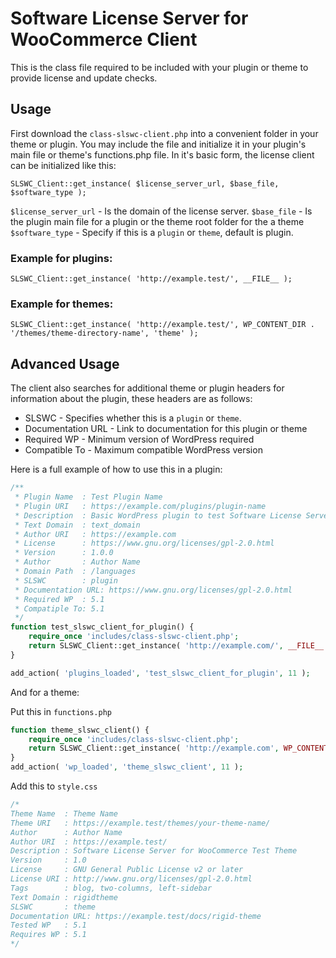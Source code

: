 # Software License Server for WooCommerce Client 

This is the class file required to be included with your plugin or theme to provide license and update checks. 

## Usage

First download the `class-slswc-client.php` into a convenient folder in your theme or plugin. You may include the file and initialize it in your plugin's main file or theme's functions.php file. In it's basic form, the license client can be initialized like this:

```SLSWC_Client::get_instance( $license_server_url, $base_file, $software_type );```

`$license_server_url` - Is the domain of the license server.
`$base_file` - Is the plugin main file for a plugin or the theme root folder for the a theme
`$software_type` - Specify if this is a `plugin` or `theme`, default is plugin.

### Example for plugins:
`SLSWC_Client::get_instance( 'http://example.test/', __FILE__ );`

### Example for themes:
`SLSWC_Client::get_instance( 'http://example.test/', WP_CONTENT_DIR . '/themes/theme-directory-name', 'theme' );`

## Advanced Usage

The client also searches for additional theme or plugin headers for information about the plugin, these headers are as follows:

* SLSWC - Specifies whether this is a `plugin` or `theme`.
* Documentation URL - Link to documentation for this plugin or theme
* Required WP - Minimum version of WordPress required
* Compatible To - Maximum compatible WordPress version

Here is a full example of how to use this in a plugin:

```php
/**
 * Plugin Name  : Test Plugin Name
 * Plugin URI   : https://example.com/plugins/plugin-name
 * Description  : Basic WordPress plugin to test Software License Server for WooCommerce
 * Text Domain  : text_domain
 * Author URI   : https://example.com
 * License      : https://www.gnu.org/licenses/gpl-2.0.html
 * Version      : 1.0.0
 * Author       : Author Name
 * Domain Path  : /languages
 * SLSWC        : plugin
 * Documentation URL: https://www.gnu.org/licenses/gpl-2.0.html
 * Required WP  : 5.1
 * Compatiple To: 5.1
 */
function test_slswc_client_for_plugin() {
    require_once 'includes/class-slswc-client.php';
    return SLSWC_Client::get_instance( 'http://example.com/', __FILE__ );
}

add_action( 'plugins_loaded', 'test_slswc_client_for_plugin', 11 );
```

And for a theme:

Put this in `functions.php`
```php
function theme_slswc_client() {
    require_once 'includes/class-slswc-client.php';
    return SLSWC_Client::get_instance( 'http://example.com', WP_CONTENT_DIR . '/themes/theme-folder-name', 'theme' );	
}
add_action( 'wp_loaded', 'theme_slswc_client', 11 );
```

Add this to `style.css`

```php
/*
Theme Name  : Theme Name
Theme URI   : https://example.test/themes/your-theme-name/
Author      : Author Name
Author URI  : https://example.test/
Description : Software License Server for WooCommerce Test Theme
Version     : 1.0
License     : GNU General Public License v2 or later
License URI : http://www.gnu.org/licenses/gpl-2.0.html
Tags        : blog, two-columns, left-sidebar
Text Domain : rigidtheme
SLSWC       : theme
Documentation URL: https://example.test/docs/rigid-theme
Tested WP   : 5.1
Requires WP : 5.1
*/
```

